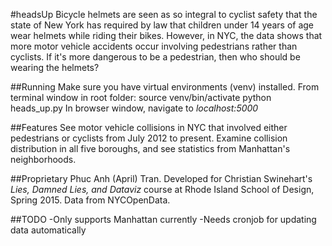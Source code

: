 #headsUp
Bicycle helmets are seen as so integral to cyclist safety that the state of New York has required by law that children under 14 years of age wear helmets while riding their bikes. However, in NYC, the data shows that more motor vehicle accidents occur involving pedestrians rather than cyclists. If it's more dangerous to be a pedestrian, then who should be wearing the helmets?

##Running
Make sure you have virtual environments (venv) installed. From terminal window in root folder:
		source venv/bin/activate
		python heads_up.py
In browser window, navigate to *localhost:5000*

##Features
See motor vehicle collisions in NYC that involved either pedestrians or cyclists from July 2012 to present. Examine collision distribution in all five boroughs, and see statistics from Manhattan's neighborhoods. 

##Proprietary
Phuc Anh (April) Tran. Developed for Christian Swinehart's *Lies, Damned Lies, and Dataviz* course at Rhode Island School of Design, Spring 2015. Data from NYCOpenData.

##TODO
-Only supports Manhattan currently
-Needs cronjob for updating data automatically







